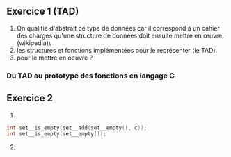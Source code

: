 ## Exercice 1 (TAD)
1. On qualifie d'abstrait ce type de données car il correspond à un cahier des charges qu'une structure de données doit ensuite mettre en œuvre. (wikipedia)\\
2. les structures et fonctions implémentées pour le représenter (le TAD).
3. pour le mettre en oeuvre ?

### Du TAD au prototype des fonctions en langage C
## Exercice 2
1. 
```c
int set__is_empty(set__add(set__empty(), c));
int set__is_empty(set__empty());
```
2. 
